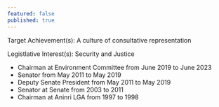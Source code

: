 ```yaml
---
featured: false
published: true
---
```

Target Achievement(s): A culture of consultative representation

Legistlative Interest(s): Security and Justice

* Chairman at Environment Committee from June 2019 to June 2023
* Senator from May 2011 to May 2019
* Deputy Senate President from May 2011 to May 2019
* Senator at Senate from 2003 to 2011
* Chairman at Aninri LGA from 1997 to 1998
